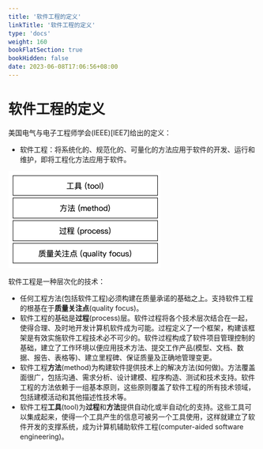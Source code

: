 ```yaml
---
title: '软件工程的定义'
linkTitle: '软件工程的定义'
type: 'docs'
weight: 160
bookFlatSection: true
bookHidden: false
date: 2023-06-08T17:06:56+08:00
---
```


# 软件工程的定义

美国电气与电子工程师学会(IEEE)[IEE7]给出的定义：
* 软件工程：将系统化的、规范化的、可量化的方法应用于软件的开发、运行和维护，即将工程化方法应用于软件。

![](software-engineering-layers.png)

软件工程是一种层次化的技术：
- 任何工程方法(包括软件工程)必须构建在质量承诺的基础之上。支持软件工程的根基在于**质量关注点**(quality focus)。
- 软件工程的基础是**过程**(process)层。软件过程将各个技术层次结合在一起，使得合理、及时地开发计算机软件成为可能。过程定义了一个框架，构建该框架是有效实施软件工程技术必不可少的。软件过程构成了软件项目管理控制的基础，建立了工作环境以便应用技术方法、提交工作产品(模型、文档、数据、报告、表格等)、建立里程碑、保证质量及正确地管理变更。
- 软件工程**方法**(method)为构建软件提供技术上的解决方法(如何做)。方法覆盖面很广，包括沟通、需求分析、设计建模、程序构造、测试和技术支持。软件工程的方法依赖于一组基本原则，这些原则覆盖了软件工程的所有技术领域，包括建模活动和其他描述性技术等。
- 软件工程**工具**(tool)为**过程**和**方法**提供自动化或半自动化的支持。这些工具可以集成起来，使得一个工具产生的信息可被另一个工具使用，这样就建立了软件开发的支撑系统，成为计算机辅助软件工程(computer-aided software engineering)。